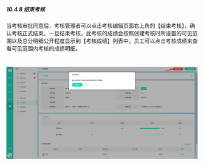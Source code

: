 ##### 10.4.8 结束考核

当考核审批同意后，考核管理者可以点击考核编辑页面右上角的【结束考核】，确认考核正式结束。一旦结束考核，此考核的成绩会按照创建考核时所设置的可见范围以及总分明细公开程度显示到【考核成绩】列表中，员工可以点击考核成绩来查看可见范围内考核的成绩明细。

# ![](/assets/10.4.8结束考核.png)
